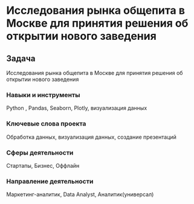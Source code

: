 # Исследования рынка общепита в Москве для принятия решения об открытии нового заведения

## Задача
Исследования рынка общепита в Москве для принятия решения об открытии нового заведения 

### Навыки и инструменты
Python , Pandas, Seaborn, Plotly, визуализация данных 

### Ключевые слова проекта
Обработка данных, визуализация данных, создание презентаций 

### Сферы деятельности
Стартапы, Бизнес, Оффлайн 

### Направление деятельности
Маркетинг-аналитик,
Data Analyst, 
Аналитик(универсал)  
